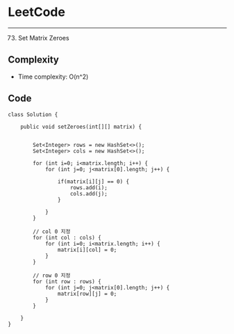 [//]: # (# Intuition)
<!-- Describe your first thoughts on how to solve this problem. -->


# LeetCode
___
73. Set Matrix Zeroes

[//]: # (## Approach)

[//]: # (<!-- Describe your approach to solving the problem. -->)


## Complexity

- Time complexity: O(n^2)  

[//]: # (<!-- Add your time complexity here, e.g. $$O&#40;n&#41;$$ -->)

[//]: # ()
[//]: # ([//]: # &#40;- Space complexity:&#41;)
[//]: # (<!-- Add your space complexity here, e.g. $$O&#40;n&#41;$$ -->)

## Code
```
class Solution {

    public void setZeroes(int[][] matrix) {

        
        Set<Integer> rows = new HashSet<>();
        Set<Integer> cols = new HashSet<>();

        for (int i=0; i<matrix.length; i++) {
            for (int j=0; j<matrix[0].length; j++) {

                if(matrix[i][j] == 0) {
                    rows.add(i);
                    cols.add(j);
                }

            }
        }

        // col 0 지정
        for (int col : cols) {
            for (int i=0; i<matrix.length; i++) {
                matrix[i][col] = 0;
            }
        }

        // row 0 지정
        for (int row : rows) {
            for (int j=0; j<matrix[0].length; j++) {
                matrix[row][j] = 0;
            }
        }

    }
}
```
